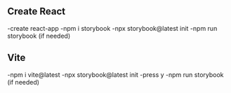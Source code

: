 ## Create React 

-create react-app 
-npm i storybook
-npx storybook@latest init
-npm run storybook (if needed)


## Vite

-npm i vite@latest
-npx storybook@latest init
-press y
-npm run storybook (if needed)



